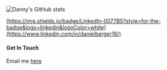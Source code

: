 ![Danny's GitHub stats](https://github-readme-stats.vercel.app/api?username=kungojung&show_icons=true&theme=dark)

[https://img.shields.io/badge/LinkedIn-0077B5?style=for-the-badge&logo=linkedin&logoColor=white](https://www.linkedin.com/in/danielberger18/)

#### Get In Touch 
Email me [here](mailto:danberadi@gmail.com)
